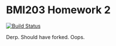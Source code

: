# BMI203 Homework 2

[![Build Status](https://travis-ci.com/jaaamessszzz/BMI203-Homework2.svg?token=gyG9dygTfgX4sj6jvLka&branch=master)](https://travis-ci.com/jaaamessszzz/BMI203-Homework2)

Derp. Should have forked. Oops.